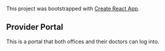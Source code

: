 This project was bootstrapped with [Create React App](https://github.com/facebook/create-react-app).

## Provider Portal

This is a portal that both offices and their doctors can log into.
